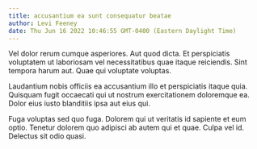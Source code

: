 ```yaml
---
title: accusantium ea sunt consequatur beatae
author: Levi Feeney
date: Thu Jun 16 2022 10:46:55 GMT-0400 (Eastern Daylight Time)
---
```

Vel dolor rerum cumque asperiores. Aut quod dicta. Et perspiciatis voluptatem ut laboriosam vel necessitatibus quae itaque reiciendis. Sint tempora harum aut. Quae qui voluptate voluptas.

 Laudantium nobis officiis ea accusantium illo et perspiciatis itaque quia. Quisquam fugit occaecati qui ut nostrum exercitationem doloremque ea. Dolor eius iusto blanditiis ipsa aut eius qui.

 Fuga voluptas sed quo fuga. Dolorem qui ut veritatis id sapiente et eum optio. Tenetur dolorem quo adipisci ab autem qui et quae. Culpa vel id. Delectus sit odio quasi.